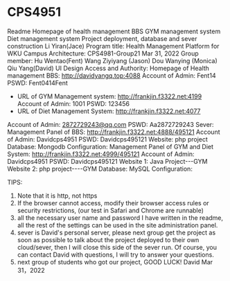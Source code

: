# CPS4951
Readme
Homepage of health management BBS GYM management system
Diet management system
Project deployment, database and sever construction
Li Yiran(Jace)
Program title: Health Management Platform for WKU Campus Architecture:
CPS4981-Group21 Mar 31, 2022
Group member:
Hu Wentao(Fent)
Wang Ziyiyang (Jason) Dou Wanying (Monica) Qiu Yang(David)
          UI Design
   Access and Authority:
Homepage of Health management BBS: http://davidyangq.top:4088 Account of Admin: Fent14
PSWD: Fent0414Fent
- URL of GYM Management system: http://frankjin.f3322.net:4199 Account of Admin: 1001
PSWD: 123456
- URL of Diet Management System: http://frankjin.f3322.net:4077
   
Account of Admin: 2872729243@qq.com PSWD: Aa2872729243
Sever:
Management Panel of BBS: http://frankjin.f3322.net:4888/495121
Account of Admin: Davidcps4951 PSWD: Davidcps495121 Website: php project
Database: Mongodb Configuration:
Management Panel of GYM and Diet System: http://frankjin.f3322.net:4999/495121 Account of Admin: Davidcps4951
PSWD: Davidcps495121
Website 1: Java Project---GYM
Website 2: php project----GYM Database: MySQL
Configuration:
    
TIPS:
1. Note that it is http, not https
2. If the browser cannot access, modify their browser access rules or security restrictions, (our test in Safari and Chrome are runnable)
3. all the necessary user name and password I have written in the readme, all the rest of the settings can be used in the site administration panel.
4. sever is David's personal server, please next group get the project as soon as possible to talk about the project deployed to their own cloud/sever, then I will close this side of the sever run. Of course, you can contact David with questions, I will try to answer your questions.
5. next group of students who got our project, GOOD LUCK!
David Mar 31，2022
